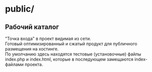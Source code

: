 # public/
## Рабочий каталог

"Точка входа" в проект видимая из сети.  
Готовый оптимизированный и сжатый продукт для публичного размещения на хостинге.  
По умолчанию здесь находятся тестовые (установочные) файлы index.php и index.html, которые в последующем замещаются index-файлами проекта.